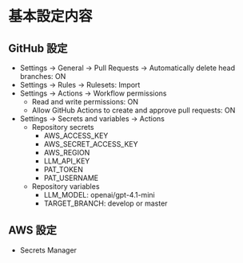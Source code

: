 # 基本設定内容

## GitHub 設定

- Settings -> General -> Pull Requests -> Automatically delete head branches: ON
- Settings -> Rules -> Rulesets: Import
- Settings -> Actions -> Workflow permissions
  - Read and write permissions: ON
  - Allow GitHub Actions to create and approve pull requests: ON
- Settings -> Secrets and variables -> Actions
  - Repository secrets
    - AWS_ACCESS_KEY
    - AWS_SECRET_ACCESS_KEY
    - AWS_REGION
    - LLM_API_KEY
    - PAT_TOKEN
    - PAT_USERNAME
  - Repository variables
    - LLM_MODEL: openai/gpt-4.1-mini
    - TARGET_BRANCH: develop or master

## AWS 設定

- Secrets Manager
